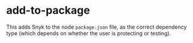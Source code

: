 # add-to-package

This adds Snyk to the node `package.json` file, as the correct dependency type (which depends on whether the user is protecting or testing).

